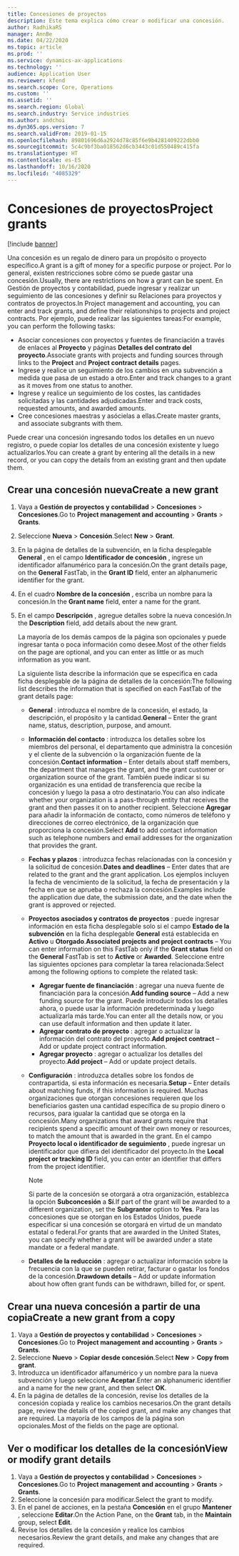 ```yaml
---
title: Concesiones de proyectos
description: Este tema explica cómo crear o modificar una concesión.
author: RadhikaRS
manager: AnnBe
ms.date: 04/22/2020
ms.topic: article
ms.prod: ''
ms.service: dynamics-ax-applications
ms.technology: ''
audience: Application User
ms.reviewer: kfend
ms.search.scope: Core, Operations
ms.custom: ''
ms.assetid: ''
ms.search.region: Global
ms.search.industry: Service industries
ms.author: andchoi
ms.dyn365.ops.version: 7
ms.search.validFrom: 2019-01-15
ms.openlocfilehash: 89801696d6a2924d78c85f6e9b4281409222dbb0
ms.sourcegitcommit: 5c4c9bf3ba018562d6cb3443c01d550489c415fa
ms.translationtype: HT
ms.contentlocale: es-ES
ms.lasthandoff: 10/16/2020
ms.locfileid: "4085329"
---
```

# <a name="project-grants"></a><span data-ttu-id="dcc02-103">Concesiones de proyectos</span><span class="sxs-lookup"><span data-stu-id="dcc02-103">Project grants</span></span>

[!include [banner](../includes/banner.md)]

<span data-ttu-id="dcc02-104">Una concesión es un regalo de dinero para un propósito o proyecto específico.</span><span class="sxs-lookup"><span data-stu-id="dcc02-104">A grant is a gift of money for a specific purpose or project.</span></span> <span data-ttu-id="dcc02-105">Por lo general, existen restricciones sobre cómo se puede gastar una concesión.</span><span class="sxs-lookup"><span data-stu-id="dcc02-105">Usually, there are restrictions on how a grant can be spent.</span></span> <span data-ttu-id="dcc02-106">En Gestión de proyectos y contabilidad, puede ingresar y realizar un seguimiento de las concesiones y definir su Relaciones para proyectos y contratos de proyectos.</span><span class="sxs-lookup"><span data-stu-id="dcc02-106">In Project management and accounting, you can enter and track grants, and define their relationships to projects and project contracts.</span></span> <span data-ttu-id="dcc02-107">Por ejemplo, puede realizar las siguientes tareas:</span><span class="sxs-lookup"><span data-stu-id="dcc02-107">For example, you can perform the following tasks:</span></span>

- <span data-ttu-id="dcc02-108">Asociar concesiones con proyectos y fuentes de financiación a través de enlaces al **Proyecto** y páginas **Detalles del contrato del proyecto**.</span><span class="sxs-lookup"><span data-stu-id="dcc02-108">Associate grants with projects and funding sources through links to the **Project** and **Project contract details** pages.</span></span>
- <span data-ttu-id="dcc02-109">Ingrese y realice un seguimiento de los cambios en una subvención a medida que pasa de un estado a otro.</span><span class="sxs-lookup"><span data-stu-id="dcc02-109">Enter and track changes to a grant as it moves from one status to another.</span></span>
- <span data-ttu-id="dcc02-110">Ingrese y realice un seguimiento de los costes, las cantidades solicitadas y las cantidades adjudicadas.</span><span class="sxs-lookup"><span data-stu-id="dcc02-110">Enter and track costs, requested amounts, and awarded amounts.</span></span>
- <span data-ttu-id="dcc02-111">Cree concesiones maestras y asócielas a ellas.</span><span class="sxs-lookup"><span data-stu-id="dcc02-111">Create master grants, and associate subgrants with them.</span></span>

<span data-ttu-id="dcc02-112">Puede crear una concesión ingresando todos los detalles en un nuevo registro, o puede copiar los detalles de una concesión existente y luego actualizarlos.</span><span class="sxs-lookup"><span data-stu-id="dcc02-112">You can create a grant by entering all the details in a new record, or you can copy the details from an existing grant and then update them.</span></span>

## <a name="create-a-new-grant"></a><span data-ttu-id="dcc02-113">Crear una concesión nueva</span><span class="sxs-lookup"><span data-stu-id="dcc02-113">Create a new grant</span></span>

1. <span data-ttu-id="dcc02-114">Vaya a **Gestión de proyectos y contabilidad** \> **Concesiones** \> **Concesiones**.</span><span class="sxs-lookup"><span data-stu-id="dcc02-114">Go to **Project management and accounting** \> **Grants** \> **Grants**.</span></span>
2. <span data-ttu-id="dcc02-115">Seleccione **Nueva** \> **Concesión**.</span><span class="sxs-lookup"><span data-stu-id="dcc02-115">Select **New** \> **Grant**.</span></span>
3. <span data-ttu-id="dcc02-116">En la página de detalles de la subvención, en la ficha desplegable **General** , en el campo **Identificador de concesión** , ingrese un identificador alfanumérico para la concesión.</span><span class="sxs-lookup"><span data-stu-id="dcc02-116">On the grant details page, on the **General** FastTab, in the **Grant ID** field, enter an alphanumeric identifier for the grant.</span></span>
4. <span data-ttu-id="dcc02-117">En el cuadro **Nombre de la concesión** , escriba un nombre para la concesión.</span><span class="sxs-lookup"><span data-stu-id="dcc02-117">In the **Grant name** field, enter a name for the grant.</span></span>
5. <span data-ttu-id="dcc02-118">En el campo **Descripción** , agregue detalles sobre la nueva concesión.</span><span class="sxs-lookup"><span data-stu-id="dcc02-118">In the **Description** field, add details about the new grant.</span></span>

    <span data-ttu-id="dcc02-119">La mayoría de los demás campos de la página son opcionales y puede ingresar tanta o poca información como desee.</span><span class="sxs-lookup"><span data-stu-id="dcc02-119">Most of the other fields on the page are optional, and you can enter as little or as much information as you want.</span></span>

    <span data-ttu-id="dcc02-120">La siguiente lista describe la información que se especifica en cada ficha desplegable de la página de detalles de la concesión:</span><span class="sxs-lookup"><span data-stu-id="dcc02-120">The following list describes the information that is specified on each FastTab of the grant details page:</span></span>

    - <span data-ttu-id="dcc02-121">**General** : introduzca el nombre de la concesión, el estado, la descripción, el propósito y la cantidad.</span><span class="sxs-lookup"><span data-stu-id="dcc02-121">**General** – Enter the grant name, status, description, purpose, and amount.</span></span>
    - <span data-ttu-id="dcc02-122">**Información del contacto** : introduzca los detalles sobre los miembros del personal, el departamento que administra la concesión y el cliente de la subvención o la organización fuente de la concesión.</span><span class="sxs-lookup"><span data-stu-id="dcc02-122">**Contact information** – Enter details about staff members, the department that manages the grant, and the grant customer or organization source of the grant.</span></span> <span data-ttu-id="dcc02-123">También puede indicar si su organización es una entidad de transferencia que recibe la concesión y luego la pasa a otro destinatario.</span><span class="sxs-lookup"><span data-stu-id="dcc02-123">You can also indicate whether your organization is a pass-through entity that receives the grant and then passes it on to another recipient.</span></span> <span data-ttu-id="dcc02-124">Seleccione **Agregar** para añadir la información de contacto, como números de teléfono y direcciones de correo electrónico, de la organización que proporciona la concesión.</span><span class="sxs-lookup"><span data-stu-id="dcc02-124">Select **Add** to add contact information such as telephone numbers and email addresses for the organization that provides the grant.</span></span>
    - <span data-ttu-id="dcc02-125">**Fechas y plazos** : introduzca fechas relacionadas con la concesión y la solicitud de concesión.</span><span class="sxs-lookup"><span data-stu-id="dcc02-125">**Dates and deadlines** – Enter dates that are related to the grant and the grant application.</span></span> <span data-ttu-id="dcc02-126">Los ejemplos incluyen la fecha de vencimiento de la solicitud, la fecha de presentación y la fecha en que se aprueba o rechaza la concesión.</span><span class="sxs-lookup"><span data-stu-id="dcc02-126">Examples include the application due date, the submission date, and the date when the grant is approved or rejected.</span></span>
    - <span data-ttu-id="dcc02-127">**Proyectos asociados y contratos de proyectos** : puede ingresar información en esta ficha desplegable solo si el campo **Estado de la subvención** en la ficha desplegable **General** está establecida en **Activo** u **Otorgado**.</span><span class="sxs-lookup"><span data-stu-id="dcc02-127">**Associated projects and project contracts** – You can enter information on this FastTab only if the **Grant status** field on the **General** FastTab is set to **Active** or **Awarded**.</span></span> <span data-ttu-id="dcc02-128">Seleccione entre las siguientes opciones para completar la tarea relacionada:</span><span class="sxs-lookup"><span data-stu-id="dcc02-128">Select among the following options to complete the related task:</span></span>

        - <span data-ttu-id="dcc02-129">**Agregar fuente de financiación** : agregar una nueva fuente de financiación para la concesión.</span><span class="sxs-lookup"><span data-stu-id="dcc02-129">**Add funding source** – Add a new funding source for the grant.</span></span> <span data-ttu-id="dcc02-130">Puede introducir todos los detalles ahora, o puede usar la información predeterminada y luego actualizarla más tarde.</span><span class="sxs-lookup"><span data-stu-id="dcc02-130">You can enter all the details now, or you can use default information and then update it later.</span></span>
        - <span data-ttu-id="dcc02-131">**Agregar contrato de proyecto** : agregar o actualizar la información del contrato del proyecto.</span><span class="sxs-lookup"><span data-stu-id="dcc02-131">**Add project contract** – Add or update project contract information.</span></span>
        - <span data-ttu-id="dcc02-132">**Agregar proyecto** : agregar o actualizar los detalles del proyecto.</span><span class="sxs-lookup"><span data-stu-id="dcc02-132">**Add project** – Add or update project details.</span></span>

    - <span data-ttu-id="dcc02-133">**Configuración** : introduzca detalles sobre los fondos de contrapartida, si esta información es necesaria.</span><span class="sxs-lookup"><span data-stu-id="dcc02-133">**Setup** – Enter details about matching funds, if this information is required.</span></span> <span data-ttu-id="dcc02-134">Muchas organizaciones que otorgan concesiones requieren que los beneficiarios gasten una cantidad específica de su propio dinero o recursos, para igualar la cantidad que se otorga en la concesión.</span><span class="sxs-lookup"><span data-stu-id="dcc02-134">Many organizations that award grants require that recipients spend a specific amount of their own money or resources, to match the amount that is awarded in the grant.</span></span> <span data-ttu-id="dcc02-135">En el campo **Proyecto local o identificador de seguimiento** , puede ingresar un identificador que difiera del identificador del proyecto.</span><span class="sxs-lookup"><span data-stu-id="dcc02-135">In the **Local project or tracking ID** field, you can enter an identifier that differs from the project identifier.</span></span>

        > [!NOTE]
        > <span data-ttu-id="dcc02-136">Si parte de la concesión se otorgará a otra organización, establezca la opción **Subconcesión** a **Sí**.</span><span class="sxs-lookup"><span data-stu-id="dcc02-136">If part of the grant will be awarded to a different organization, set the **Subgrantor** option to **Yes**.</span></span> <span data-ttu-id="dcc02-137">Para las concesiones que se otorgan en los Estados Unidos, puede especificar si una concesión se otorgará en virtud de un mandato estatal o federal.</span><span class="sxs-lookup"><span data-stu-id="dcc02-137">For grants that are awarded in the United States, you can specify whether a grant will be awarded under a state mandate or a federal mandate.</span></span>

    - <span data-ttu-id="dcc02-138">**Detalles de la reducción** : agregar o actualizar información sobre la frecuencia con la que se pueden retirar, facturar o gastar los fondos de la concesión.</span><span class="sxs-lookup"><span data-stu-id="dcc02-138">**Drawdown details** – Add or update information about how often grant funds can be withdrawn, billed for, or spent.</span></span>

## <a name="create-a-new-grant-from-a-copy"></a><span data-ttu-id="dcc02-139">Crear una nueva concesión a partir de una copia</span><span class="sxs-lookup"><span data-stu-id="dcc02-139">Create a new grant from a copy</span></span>

1. <span data-ttu-id="dcc02-140">Vaya a **Gestión de proyectos y contabilidad** \> **Concesiones** \> **Concesiones**.</span><span class="sxs-lookup"><span data-stu-id="dcc02-140">Go to **Project management and accounting** \> **Grants** \> **Grants**.</span></span>
2. <span data-ttu-id="dcc02-141">Seleccione **Nuevo** \> **Copiar desde concesión**.</span><span class="sxs-lookup"><span data-stu-id="dcc02-141">Select **New** \> **Copy from grant**.</span></span>
3. <span data-ttu-id="dcc02-142">Introduzca un identificador alfanumérico y un nombre para la nueva subvención y luego seleccione **Aceptar**.</span><span class="sxs-lookup"><span data-stu-id="dcc02-142">Enter an alphanumeric identifier and a name for the new grant, and then select **OK**.</span></span>
4. <span data-ttu-id="dcc02-143">En la página de detalles de la concesión, revise los detalles de la concesión copiada y realice los cambios necesarios.</span><span class="sxs-lookup"><span data-stu-id="dcc02-143">On the grant details page, review the details of the copied grant, and make any changes that are required.</span></span> <span data-ttu-id="dcc02-144">La mayoría de los campos de la página son opcionales.</span><span class="sxs-lookup"><span data-stu-id="dcc02-144">Most of the fields on the page are optional.</span></span>

## <a name="view-or-modify-grant-details"></a><span data-ttu-id="dcc02-145">Ver o modificar los detalles de la concesión</span><span class="sxs-lookup"><span data-stu-id="dcc02-145">View or modify grant details</span></span>

1. <span data-ttu-id="dcc02-146">Vaya a **Gestión de proyectos y contabilidad** \> **Concesiones** \> **Concesiones**.</span><span class="sxs-lookup"><span data-stu-id="dcc02-146">Go to **Project management and accounting** \> **Grants** \> **Grants**.</span></span>
2. <span data-ttu-id="dcc02-147">Seleccione la concesión para modificar.</span><span class="sxs-lookup"><span data-stu-id="dcc02-147">Select the grant to modify.</span></span>
3. <span data-ttu-id="dcc02-148">En el panel de acciones, en la pestaña **Concesión** en el grupo **Mantener** , seleccione **Editar**.</span><span class="sxs-lookup"><span data-stu-id="dcc02-148">On the Action Pane, on the **Grant** tab, in the **Maintain** group, select **Edit**.</span></span>
4. <span data-ttu-id="dcc02-149">Revise los detalles de la concesión y realice los cambios necesarios.</span><span class="sxs-lookup"><span data-stu-id="dcc02-149">Review the grant details, and make any changes that are required.</span></span>
